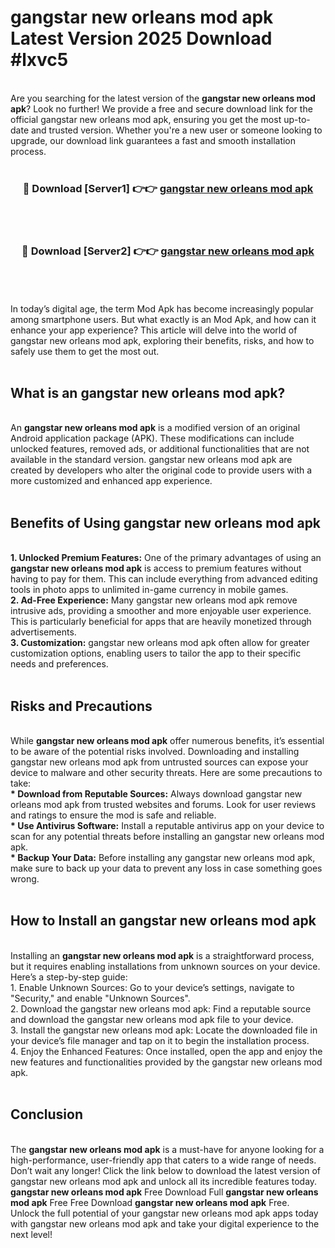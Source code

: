 # gangstar new orleans mod apk Latest Version 2025 Download #lxvc5<br>
<br>
Are you searching for the latest version of the <strong>gangstar new orleans mod apk</strong>? Look no further! We provide a free and secure download link for the official gangstar new orleans mod apk, ensuring you get the most up-to-date and trusted version. Whether you're a new user or someone looking to upgrade, our download link guarantees a fast and smooth installation process.
<br>
<br>
<div align="center">
<h3>🔴 Download [Server1] 👉👉 <a href="https://modyolo.store/gangstar_new_orleans_mod_apk">gangstar new orleans mod apk</a></h3><br>
<br>
<h3>🔴 Download [Server2] 👉👉 <a href="https://modyolo.store/=gangstar_new_orleans_mod_apk">gangstar new orleans mod apk</a></h3><br>
</div>
<br>
<br>
In today’s digital age, the term Mod Apk has become increasingly popular among smartphone users. But what exactly is an Mod Apk, and how can it enhance your app experience? This article will delve into the world of gangstar new orleans mod apk, exploring their benefits, risks, and how to safely use them to get the most out.
<br>
<br>
<h2>What is an gangstar new orleans mod apk?</h2>
<br>
An <strong>gangstar new orleans mod apk</strong> is a modified version of an original Android application package (APK). These modifications can include unlocked features, removed ads, or additional functionalities that are not available in the standard version. gangstar new orleans mod apk are created by developers who alter the original code to provide users with a more customized and enhanced app experience.
<br>
<br>
<h2>Benefits of Using gangstar new orleans mod apk</h2>
<br>
<strong> 1. Unlocked Premium Features:</strong> One of the primary advantages of using an <strong>gangstar new orleans mod apk</strong> is access to premium features without having to pay for them. This can include everything from advanced editing tools in photo apps to unlimited in-game currency in mobile games.
<br>
<strong> 2. Ad-Free Experience:</strong> Many gangstar new orleans mod apk remove intrusive ads, providing a smoother and more enjoyable user experience. This is particularly beneficial for apps that are heavily monetized through advertisements.
<br>
<strong> 3. Customization:</strong> gangstar new orleans mod apk often allow for greater customization options, enabling users to tailor the app to their specific needs and preferences.
<br>
<br>
<h2>Risks and Precautions</h2>
<br>
While <strong>gangstar new orleans mod apk</strong> offer numerous benefits, it’s essential to be aware of the potential risks involved. Downloading and installing gangstar new orleans mod apk from untrusted sources can expose your device to malware and other security threats. Here are some precautions to take:
<br>
<strong> * Download from Reputable Sources:</strong> Always download gangstar new orleans mod apk from trusted websites and forums. Look for user reviews and ratings to ensure the mod is safe and reliable.
<br>
<strong> * Use Antivirus Software:</strong> Install a reputable antivirus app on your device to scan for any potential threats before installing an gangstar new orleans mod apk.
<br>
<strong> * Backup Your Data:</strong> Before installing any gangstar new orleans mod apk, make sure to back up your data to prevent any loss in case something goes wrong.
<br>
<br>
<h2>How to Install an gangstar new orleans mod apk</h2>
<br>
Installing an <strong>gangstar new orleans mod apk</strong> is a straightforward process, but it requires enabling installations from unknown sources on your device. Here’s a step-by-step guide:
<br>
 1. Enable Unknown Sources: Go to your device’s settings, navigate to "Security," and enable "Unknown Sources".
<br>
 2. Download the gangstar new orleans mod apk: Find a reputable source and download the gangstar new orleans mod apk file to your device.
<br>
 3. Install the gangstar new orleans mod apk: Locate the downloaded file in your device’s file manager and tap on it to begin the installation process.
<br>
 4. Enjoy the Enhanced Features: Once installed, open the app and enjoy the new features and functionalities provided by the gangstar new orleans mod apk.
<br>
<br>
<h2><strong>Conclusion</strong></h2>
<br>
The <strong>gangstar new orleans mod apk</strong> is a must-have for anyone looking for a high-performance, user-friendly app that caters to a wide range of needs. Don’t wait any longer! Click the link below to download the latest version of gangstar new orleans mod apk and unlock all its incredible features today.
<br>
<strong>gangstar new orleans mod apk</strong> Free Download Full <strong>gangstar new orleans mod apk</strong> Free Free Download <strong>gangstar new orleans mod apk</strong> Free.
<br>
Unlock the full potential of your gangstar new orleans mod apk apps today with gangstar new orleans mod apk and take your digital experience to the next level!

